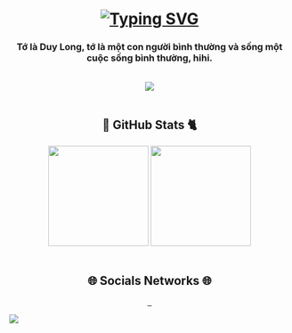<h1 align="center" width="25px">
        <a href="#"><img src="https://readme-typing-svg.herokuapp.com?font=Fira+Code&weight=500&size=25&pause=1000&color=55B4B0&width=435&lines=XAO+CH%C3%8CN+XIN+CH%C3%80O+%3E.%3C+" alt="Typing SVG" /></a>
</h1>
<h3 align="center">Tớ là Duy Long, tớ là một con người bình thường và sống một cuộc sống bình thường, hihi.</h3>
&nbsp;
<div align="center">
        <img src="https://64.media.tumblr.com/be37681517ac3ba3031df94cb45711df/tumblr_puajrkcXxv1tgzy56o1_1280.gif">
</div>
&nbsp;
<h2 align="center">  🐼 GitHub Stats 🐈</h2>
<div align="center">
	<img height="180em" src="https://github-readme-stats.vercel.app/api?username=Longkovuichutnao&show_icons=true&hide_border=true&&count_private=true&include_all_commits=true&theme=dark"/>
	<img height="180em" src="https://github-readme-stats.vercel.app/api/top-langs/?username=Longkovuichutnao&theme=dark&show_icons=true&hide_border=true&layout=compact&langs_count=8"/>
</div>
<br>
<h2 align="center">🌐 Socials Networks 🌐</h2>
<p align="center">
        <a href="https://www.facebook.com/longkvui" target="blank">
                <img src="https://img.shields.io/badge/Facebook-1877F2?style=for-the-badge&logo=facebook&logoColor=white" alt="">
        </a>
        <a href="mailto:tranlong280403@gmail.com" target="blank">
                <img src="https://img.shields.io/badge/Gmail-D14836?style=for-the-badge&logo=gmail&logoColor=white" alt="">
        </a>
        <a href="https://www.instagram.com/lwng284/" target="blank">
                <img src="https://img.shields.io/badge/Instagram-E4405F?style=for-the-badge&logo=instagram&logoColor=white"alt="">
        </a>
</p>
<img src="https://visitcount.itsvg.in/api?id=Longkovuichutnao&color=0">
    
